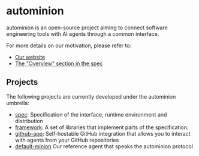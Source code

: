 # autominion

autominion is an open-source project aiming to connect software engineering tools with AI agents through a common
interface.

For more details on our motivation, please refer to:

* [Our website](https://autominion.dev/)
* [The "Overview" section in the spec](https://github.com/autominion/spec/blob/main/spec/overview.md)

## Projects

The following projects are currently developed under the autominion umbrella:

* [spec](https://github.com/autominion/spec): Specification of the interface, runtime environment and distribution
* [framework](https://github.com/autominion/framework): A set of libraries that implement parts of the specification.
* [github-app](https://github.com/autominion/github-app): Self-hostable GitHub integration that allows you to interact with agents from your GitHub repositories
* [default-minion](https://github.com/autominion/default-minion) Our reference agent that speaks the autominion protocol
